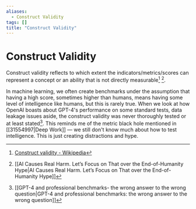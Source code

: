 ```yaml
---
aliases:
  - Construct Validity
tags: []
title: "Construct Validity"
---
```


# Construct Validity

Construct validity reflects to which extent the indicators/metrics/scores can represent a concept or an ability that is not directly measurable[^1] [^2].

In machine learning, we often create benchmarks under the assumption that having a high score, sometimes higher than humans, means having some level of intelligence like humans, but this is rarely true. When we look at how OpenAI boasts about GPT-4's performance on some standard tests, data leakage issues aside, the construct validity was never thoroughly tested or at least stated[^3]. This reminds me of the metric black hole mentioned in [[31554997|Deep Work]] — we still don't know much about how to test intelligence. This is just creating distractions and hype.

[^1]: [Construct validity - Wikipedia](https://en.wikipedia.org/wiki/Construct_validity?useskin=vector)
[^2]:[[AI Causes Real Harm. Let&rsquo;s Focus on That over the End-of-Humanity Hype|AI Causes Real Harm. Let&rsquo;s Focus on That over the End-of-Humanity Hype]]
[^3]: [[GPT-4 and professional benchmarks- the wrong answer to the wrong question|GPT-4 and professional benchmarks: the wrong answer to the wrong question]]